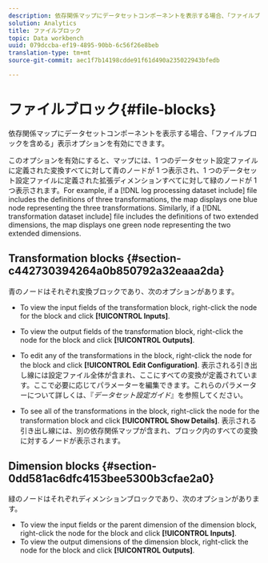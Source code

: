 ```yaml
---
description: 依存関係マップにデータセットコンポーネントを表示する場合、「ファイルブロックを含める」表示オプションを有効にできます。
solution: Analytics
title: ファイルブロック
topic: Data workbench
uuid: 079dccba-ef19-4895-90bb-6c56f26e8beb
translation-type: tm+mt
source-git-commit: aec1f7b14198cdde91f61d490a235022943bfedb

---
```



# ファイルブロック{#file-blocks}

依存関係マップにデータセットコンポーネントを表示する場合、「ファイルブロックを含める」表示オプションを有効にできます。

このオプションを有効にすると、マップには、1 つのデータセット設定ファイルに定義された変換すべてに対して青のノードが 1 つ表示され、1 つのデータセット設定ファイルに定義された拡張ディメンションすべてに対して緑のノードが 1 つ表示されます。For example, if a [!DNL log processing dataset include] file includes the definitions of three transformations, the map displays one blue node representing the three transformations. Similarly, if a [!DNL transformation dataset include] file includes the definitions of two extended dimensions, the map displays one green node representing the two extended dimensions.

## Transformation blocks {#section-c442730394264a0b850792a32eaaa2da}

青のノードはそれぞれ変換ブロックであり、次のオプションがあります。

* To view the input fields of the transformation block, right-click the node for the block and click **[!UICONTROL Inputs]**.
* To view the output fields of the transformation block, right-click the node for the block and click **[!UICONTROL Outputs]**.
* To edit any of the transformations in the block, right-click the node for the block and click **[!UICONTROL Edit Configuration]**. 表示される引き出し線には設定ファイル全体が含まれ、ここにすべての変換が定義されています。ここで必要に応じてパラメーターを編集できます。これらのパラメーターについて詳しくは、『*データセット設定ガイド*』を参照してください。

* To see all of the transformations in the block, right-click the node for the transformation block and click **[!UICONTROL Show Details]**. 表示される引き出し線には、別の依存関係マップが含まれ、ブロック内のすべての変換に対するノードが表示されます。

## Dimension blocks {#section-0dd581ac6dfc4153bee5300b3cfae2a0}

緑のノードはそれぞれディメンションブロックであり、次のオプションがあります。

* To view the input fields or the parent dimension of the dimension block, right-click the node for the block and click **[!UICONTROL Inputs]**.
* To view the output dimensions of the dimension block, right-click the node for the block and click **[!UICONTROL Outputs]**.

